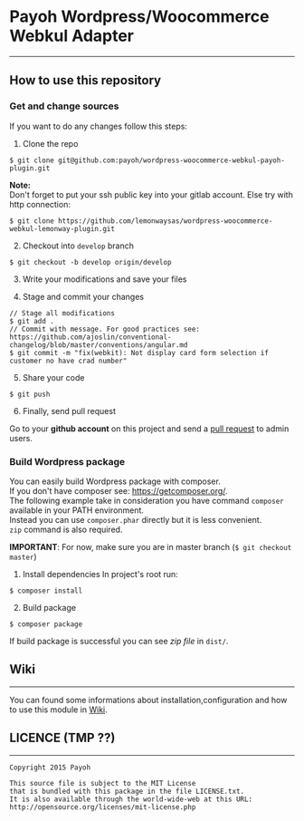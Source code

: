 # Payoh Wordpress/Woocommerce Webkul Adapter
---
## How to use this repository

### Get and change sources
If you want to do any changes follow this steps:

1.  Clone the repo
```
$ git clone git@github.com:payoh/wordpress-woocommerce-webkul-payoh-plugin.git
```
  **Note:**  
  Don't forget to put your ssh public key into your gitlab account.  Else try with http connection:  
```
$ git clone https://github.com/lemonwaysas/wordpress-woocommerce-webkul-lemonway-plugin.git
```

2.  Checkout into `develop` branch
```
$ git checkout -b develop origin/develop
```
3.  Write your modifications and save your files

4. Stage and commit your changes
```
// Stage all modifications
$ git add .
// Commit with message. For good practices see: https://github.com/ajoslin/conventional-changelog/blob/master/conventions/angular.md  
$ git commit -m "fix(webkit): Not display card form selection if customer no have crad number"
```
5.  Share your code
```
$ git push
```

6. Finally, send pull request

  Go to your **github account** on this project and send a [pull request](https://github.com/lemonwaysas/wordpress-woocommerce-webkul-lemonway-plugin/pulls) to admin users.

### Build Wordpress package

You can easily build Wordpress package with composer.  
If you don't have composer see: https://getcomposer.org/.  
The following example take in consideration you have command `composer` available in your PATH environment.  
Instead you can use `composer.phar` directly but it is less convenient.  
`zip` command is also required.

**IMPORTANT**: For now, make sure you are in master branch (`$ git checkout master`)

1.  Install dependencies
In project's root run:
```
$ composer install
```

2.  Build package
```
$ composer package
```

If build package is successful you can see *zip file* in `dist/`.


## Wiki
---
You can found some informations about installation,configuration and how to use this module in [Wiki](https://github.com/lemonwaysas/wordpress-woocommerce-webkul-lemonway-plugin/wiki).



## LICENCE (TMP ??)
---
```
Copyright 2015 Payoh

This source file is subject to the MIT License
that is bundled with this package in the file LICENSE.txt.
It is also available through the world-wide-web at this URL:
http://opensource.org/licenses/mit-license.php
```

